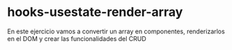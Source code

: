 # hooks-usestate-render-array
En este ejercicio vamos a convertir un array en componentes, renderizarlos en el DOM y crear las funcionalidades del CRUD

